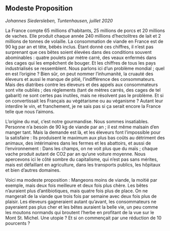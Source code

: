 
## Modeste Proposition

*Johannes Siedersleben, Tuntenhausen, juillet 2020*

La France compte 65 millions d’habitants, 25 millions de porcs et 20 millions de vaches. Elle produit
chaque année 240 millions d’hectolitres de lait et 2 millions de tonnes de volaille. La consommation
de viande en France est de 90 kg par an et tête, bébés inclus. Étant donné ces chiffres, il n’est pas
surprenant que ces bêtes soient élevées dans des conditions souvent abominables : quatre poulets
par mètre carré, des veaux enfermés dans des cages qui les empêchent de bouger. Et les chiffres de
tous les pays industrialisés se ressemblent. Nous parlons ici d’un problème mondial ; quel en est
l’origine ? Bien sûr, on peut nommer l’inhumanité, la cruauté des éleveurs et aussi le manque de
pitié, l’indifférence des consommateurs. Mais des diatribes contre les éleveurs et des appels aux
consommateurs sont vite oubliés ; des règlements (tant de mètres carrés, des cages de tel gabarit)
ne sont certes pas inutiles, mais ne résolvent pas le problème. Et si on convertissait les Français au
végétarisme ou au véganisme ? Autant leur interdire le vin, et franchement, je ne sais pas si ça
serait encore la France telle que nous l’aimons.

L’origine du mal, c’est notre gourmandise. Nous sommes insatiables. Personne n’a besoin de 90 kg de
viande par an ; il est même malsain d’en manger tant. Mais la demande est là, et les éleveurs font
l’impossible pour la satisfaire : Ils produisent le maximum aux plus bas coûts au détriment des
animaux, des intérimaires dans les fermes et les abattoirs, et aussi de l’environnement : Dans les
champs, on ne voit plus que du maïs ; chaque vache produit autant de CO2 par an qu’une voiture
moyenne. Nous apercevons ici le côté sombre du capitalisme, qui n’est pas sans mérites, mais est
défaillant en agriculture, dans les transports publics, les hôpitaux et bien d’autres domaines.

Voici ma modeste proposition : Mangeons moins de viande, la moitié par exemple, mais deux fois
meilleure et deux fois plus chère. Les bêtes n’auraient plus d’antibiotiques, mais quatre fois plus de
place. On ne mangerait de la viande que trois fois par semaine avec deux fois plus de plaisir. Les
éleveurs gagneraient autant qu’avant, les consommateurs ne payeraient pas plus cher et les bêtes
auraient la belle vie, un peu comme les moutons normands qui broutent l’herbe en profitant de la
vue sur le Mont St. Michel. Une utopie ? Et si on commençait par une réduction de 10 pourcents ?
